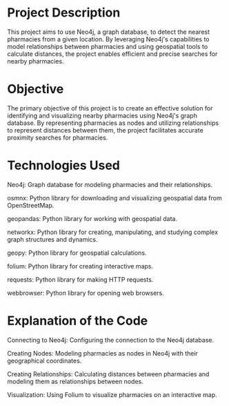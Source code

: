 # Project Description
This project aims to use Neo4j, a graph database, to detect the nearest pharmacies from a given location. By leveraging Neo4j's capabilities to model relationships between pharmacies and using geospatial tools to calculate distances, the project enables efficient and precise searches for nearby pharmacies.

# Objective
The primary objective of this project is to create an effective solution for identifying and visualizing nearby pharmacies using Neo4j's graph database. By representing pharmacies as nodes and utilizing relationships to represent distances between them, the project facilitates accurate proximity searches for pharmacies.

# Technologies Used
Neo4j: Graph database for modeling pharmacies and their relationships.

osmnx: Python library for downloading and visualizing geospatial data from OpenStreetMap.

geopandas: Python library for working with geospatial data.

networkx: Python library for creating, manipulating, and studying complex graph structures and dynamics.

geopy: Python library for geospatial calculations.

folium: Python library for creating interactive maps.

requests: Python library for making HTTP requests.

webbrowser: Python library for opening web browsers.

# Explanation of the Code
Connecting to Neo4j: Configuring the connection to the Neo4j database.

Creating Nodes: Modeling pharmacies as nodes in Neo4j with their geographical coordinates.

Creating Relationships: Calculating distances between pharmacies and modeling them as relationships between nodes.

Visualization: Using Folium to visualize pharmacies on an interactive map.
